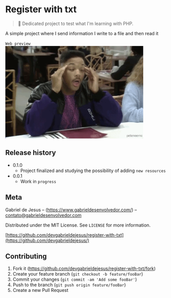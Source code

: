 # Register with txt

> 🐘 Dedicated project to test what I'm learning with PHP.

A simple project where I send information I write to a file and then read it

`Web preview`
![](web-preview.gif)

## Release history

* 0.1.0
    * Project finalized and studying the possibility of adding `new resources`
* 0.0.1
    * Work in `progress`

## Meta

Gabriel de Jesus – (https://www.gabrieldesenvolvedor.com/) – contato@gabrieldesenvolvedor.com

Distributed under the MIT License. See `LICENSE` for more information.

[https://github.com/devgabrieldejesus/register-with-txt](https://github.com/devgabrieldejesus/)

## Contributing

1. Fork it (<https://github.com/devgabrieldejesus/register-with-txt/fork>)
2. Create your feature branch (`git checkout -b feature/fooBar`)
3. Commit your changes (`git commit -am 'Add some fooBar'`)
4. Push to the branch (`git push origin feature/fooBar`)
5. Create a new Pull Request
